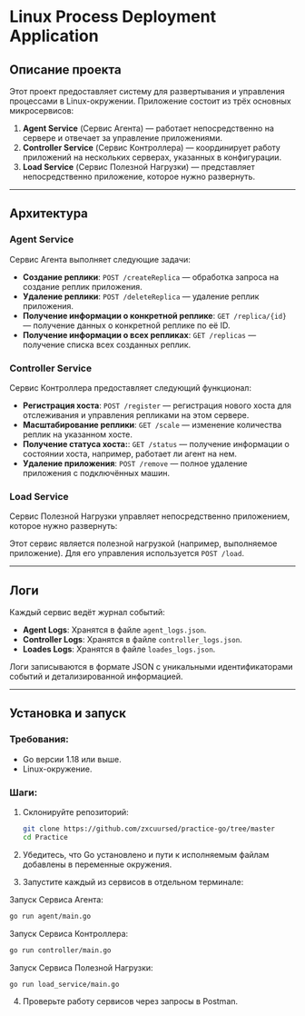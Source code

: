 # Linux Process Deployment Application

## Описание проекта

Этот проект предоставляет систему для развертывания и управления процессами в Linux-окружении. Приложение состоит из трёх основных микросервисов:

1. **Agent Service** (Сервис Агента) — работает непосредственно на сервере и отвечает за управление приложениями.
2. **Controller Service** (Сервис Контроллера) — координирует работу приложений на нескольких серверах, указанных в конфигурации.
3. **Load Service** (Сервис Полезной Нагрузки) — представляет непосредственно приложение, которое нужно развернуть.

---

## Архитектура

### Agent Service
Сервис Агента выполняет следующие задачи:

- **Создание реплики**: `POST /createReplica` — обработка запроса на создание реплик приложения.
- **Удаление реплики**: `POST /deleteReplica` — удаление реплик приложения.
- **Получение информации о конкретной реплике**: `GET /replica/{id}` — получение данных о конкретной реплике по её ID.
-  **Получение информации о всех репликах**: `GET /replicas` — получение списка всех созданных реплик.


### Controller Service
Сервис Контроллера предоставляет следующий функционал:
- **Регистрация хоста**: `POST /register` — регистрация нового хоста для отслеживания и управления репликами на этом сервере.
- **Масштабирование реплики**: `GET /scale` —  изменение количества реплик на указанном хосте.
- **Получение статуса хоста:**: `GET /status` — получение информации о состоянии хоста, например, работает ли агент на нем.
- **Удаление приложения**: `POST /remove` — полное удаление приложения с подключённых машин.

### Load Service
Сервис Полезной Нагрузки управляет непосредственно приложением, которое нужно развернуть:

Этот сервис является полезной нагрузкой (например, выполняемое приложение). Для его управления используется `POST /load`.

---

## Логи

Каждый сервис ведёт журнал событий:
- **Agent Logs**: Хранятся в файле `agent_logs.json`.
- **Controller Logs**: Хранятся в файле `controller_logs.json`.
- **Loades Logs**: Хранятся в файле `loades_logs.json`.

Логи записываются в формате JSON с уникальными идентификаторами событий и детализированной информацией.

---

## Установка и запуск

### Требования:
- Go версии 1.18 или выше.
- Linux-окружение.

### Шаги:
1. Склонируйте репозиторий:
   ```bash
   git clone https://github.com/zxcuursed/practice-go/tree/master
   cd Practice

2. Убедитесь, что Go установлено и пути к исполняемым файлам добавлены в переменные окружения.

3. Запустите каждый из сервисов в отдельном терминале:

Запуск Сервиса Агента:
```bash
go run agent/main.go
```

Запуск Сервиса Контроллера:
```bash
go run controller/main.go
```
Запуск Сервиса Полезной Нагрузки:
```bash
go run load_service/main.go
```

4. Проверьте работу сервисов через запросы в Postman.

